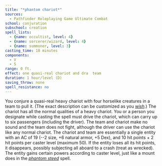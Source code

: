 ```yaml
---
title: "*phantom chariot*"
sources:
  - Pathfinder Roleplaying Game Ultimate Combat
school: conjuration
subschool: creation
spell_lists:
  - {name: occultist, level: 4}
  - {name: sorcerer/wizard, level: 4}
  - {name: summoner, level: 3}
casting_time: 10 minutes
components:
  - V
  - S
range: 0 ft.
effect: one quasi-real chariot and dra  team
duration: 1 hour/level (D)
saving_throw: none
spell_resistance: no
---
```


You conjure a quasi-real heavy chariot with four horselike creatures in a team to pull it. (The exact description can be customized as you [*wish*](/spells/wish/).) The chariot has all the normal qualities of a heavy chariot. You or a person you designate while casting the spell must drive the chariot, which can carry up to six passengers (including the driver). The team and chariot make no sound and the team does not fight, although the driver can use the chariot like any normal chariot.
The chariot and team are essentially a single entity with an AC of 19 (--2 size, +6 natural armor, +5 Dex), and 10 hit points + 2 hit points per caster level (maximum 50). If the entity loses all its hit points, it disappears, possibly subjecting all aboard to a crash (treat as wrecked). The entity gains certain powers according to caster level, just like a mount does in the [*phantom steed*](/spells/phantom-steed/) spell.

